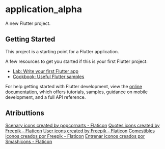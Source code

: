# application_alpha

A new Flutter project.

## Getting Started

This project is a starting point for a Flutter application.

A few resources to get you started if this is your first Flutter project:

- [Lab: Write your first Flutter app](https://docs.flutter.dev/get-started/codelab)
- [Cookbook: Useful Flutter samples](https://docs.flutter.dev/cookbook)

For help getting started with Flutter development, view the
[online documentation](https://docs.flutter.dev/), which offers tutorials,
samples, guidance on mobile development, and a full API reference.

## Atributtions

<a href="https://www.flaticon.com/free-icons/scenary" title="scenary icons">Scenary icons created by popcornarts - Flaticon</a>
<a href="https://www.flaticon.com/free-icons/quotes" title="quotes icons">Quotes icons created by Freepik - Flaticon</a>
<a href="https://www.flaticon.com/free-icons/user" title="user icons">User icons created by Freepik - Flaticon</a>
<a href="https://www.flaticon.es/iconos-gratis/comestibles" title="comestibles iconos">Comestibles iconos creados por Freepik - Flaticon</a>
<a href="https://www.flaticon.es/iconos-gratis/entrenar" title="entrenar iconos">Entrenar iconos creados por Smashicons - Flaticon</a>
